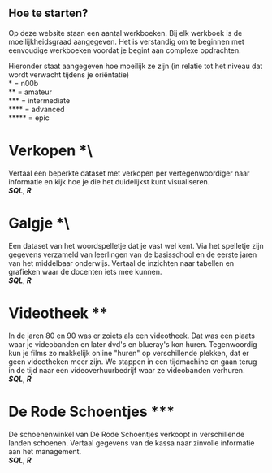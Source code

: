 ## Hoe te starten?

Op deze website staan een aantal werkboeken. Bij elk werkboek is de moeilijkheidsgraad aangegeven. Het is verstandig om te beginnen met eenvoudige werkboeken voordat je begint aan complexe opdrachten.

Hieronder staat aangegeven hoe moeilijk ze zijn (in relatie tot het niveau dat wordt verwacht tijdens je oriëntatie)  
 \* = n00b  
 \*\* = amateur  
 \*\*\* = intermediate  
 \*\*\*\* = advanced  
 \*\*\*\*\* = epic

# Verkopen \*\

Vertaal een beperkte dataset met verkopen per vertegenwoordiger naar informatie en kijk hoe je die het duidelijkst kunt visualiseren.\
**_SQL_**, **_R_**

# Galgje \*\

Een dataset van het woordspelletje dat je vast wel kent. Via het spelletje zijn gegevens verzameld van leerlingen van de basisschool en de eerste jaren van het middelbaar onderwijs. Vertaal de inzichten naar tabellen en grafieken waar de docenten iets mee kunnen.\
**_SQL_**, **_R_**

# Videotheek \*\*

In de jaren 80 en 90 was er zoiets als een videotheek. Dat was een plaats waar je videobanden en later dvd's en blueray's kon huren. Tegenwoordig kun je films zo makkelijk online "huren" op verschillende plekken, dat er geen videotheken meer zijn.
We stappen in een tijdmachine en gaan terug in de tijd naar een videoverhuurbedrijf waar ze videobanden verhuren.\
**_SQL_**, **_R_**

# De Rode Schoentjes \*\*\*

De schoenenwinkel van De Rode Schoentjes verkoopt in verschillende landen schoenen. Vertaal gegevens van de kassa naar zinvolle informatie aan het management.\
**_SQL_**, **_R_**
